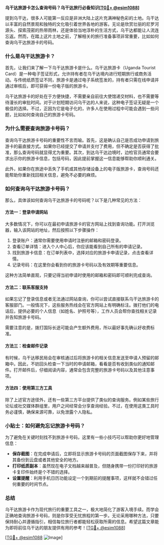 **乌干达旅游卡怎么查询号码？乌干达旅行必备知识[[TG💪+ @esim1088](https://t.me/s/esim1088)]**

提到乌干达，很多人可能第一反应是非洲大陆上这片充满神秘色彩的土地。乌干达以丰富的自然景观和独特的文化吸引着世界各地的游客。无论是欣赏壮丽的尼罗河源头、探索茂密的热带雨林，还是体验当地淳朴的生活方式，乌干达都能让人流连忘返。然而，在踏上这片土地之前，了解相关的旅行准备事项非常重要，比如如何查询乌干达旅游卡的号码。

### 什么是乌干达旅游卡？

首先，让我们来了解一下乌干达旅游卡是什么。乌干达旅游卡（Uganda Tourist Card）是一种电子签证形式，允许持有者在乌干达境内进行短期旅行或商务活动。与传统纸质签证不同，旅游卡是通过电子系统签发的，持有者只需在线申请并通过审核后，即可获得一份电子版的旅游卡。

乌干达旅游卡的好处在于方便快捷，不需要亲自前往大使馆递交材料，也不需要等待漫长的审批时间。对于计划短期访问乌干达的人来说，这种电子签证无疑是一个极佳的选择。不过，正因为它是电子化的，许多人在使用过程中可能会遇到一些问题，比如如何查询自己的旅游卡号码。

### 为什么需要查询旅游卡号码？

查询乌干达旅游卡号码的重要性不言而喻。首先，这是确认自己是否成功申请到旅游卡的最直接方式。如果你已经提交了申请并支付了费用，但不确定是否获得了批准，那么查询号码就显得尤为重要。其次，到达乌干达边境时，边检官员通常会要求出示你的旅游卡信息，包括号码，因此提前掌握这一信息能够帮助你顺利通关。

此外，如果你在旅途中丢失了手机或其他存储设备上的电子版旅游卡，查询号码还能帮助你重新找回相关信息，避免不必要的麻烦。

### 如何查询乌干达旅游卡号码？

那么，具体该如何查询乌干达旅游卡的号码呢？以下是几种常见的方法：

#### 方法一：登录申请网站

大多数情况下，你可以在最初申请旅游卡的官方网站上找到查询功能。打开浏览器，输入该网站的地址，然后按照以下步骤操作：

1. 登录账户：通常你需要使用申请时注册的邮箱和密码登录。
2. 查看订单详情：进入个人中心后，你应该能看到自己所有的申请记录。
3. 找到旅游卡信息：在订单列表中，选择对应的旅游卡申请记录，点击查看详情。
4. 记录号码：在这里你会看到你的旅游卡号码以及有效期等重要信息。

这种方法简单直观，只要记得当初申请时使用的邮箱和密码即可顺利完成查询。

#### 方法二：联系客服支持

如果忘记了登录信息或者无法通过网站查询，你可以尝试直接联系乌干达旅游卡的客服部门。一般情况下，这些服务热线会在官方网站上有明确标注。拨打他们的电话后，提供必要的个人信息（如姓名、护照号等），工作人员会帮你查找相关记录并告知旅游卡号码。

需要注意的是，拨打国际长途可能会产生额外费用，所以最好事先确认好收费标准。

#### 方法三：检查邮件记录

有时候，乌干达移民局会在审核通过后将旅游卡的相关信息发送至申请人预留的邮箱中。因此，不妨回头检查一下当时的申请邮箱，看看是否有收到类似的通知邮件。打开邮件后，仔细阅读内容，通常会包含完整的旅游卡号码以及其他注意事项。

#### 方法四：使用第三方工具

除了上述官方途径外，还有一些第三方平台提供了类似的查询服务。例如某些旅行论坛或社交媒体群组里，用户之间经常会分享查询经验。不过，在使用这类工具时务必谨慎，确保来源可靠，以免泄露个人隐私。

### 小贴士：如何避免忘记旅游卡号码？

为了避免在关键时刻找不到旅游卡号码，这里有一些小技巧可以帮助你更好地管理信息：

- **保存截图**：在完成申请后，立即将显示旅游卡号码的页面截图保存下来，并将其备份到云盘或者其他安全的地方。
- **打印纸质副本**：虽然现在电子文档越来越普及，但随身携带一份打印好的旅游卡复印件始终是个不错的选择。
- **设置提醒**：利用手机日历功能设定一个到期前的提醒事项，这样就不会错过任何重要的时间节点。

### 总结

乌干达旅游卡作为现代旅行的重要工具之一，极大地简化了游客入境手续。而学会正确地查询旅游卡号码，则是你享受无忧旅程的第一步。无论采用哪种方法，只要保持耐心并遵循指引，相信每位旅行者都能轻松获取所需的信息。希望这篇文章能为即将前往乌干达的朋友提供有用的参考！[[TG💪+ @esim1088](https://t.me/s/esim1088)]

[[TG💪+ @esim1088](https://t.me/s/esim1088) ![Image](https://i.postimg.cc/4NQfJmqS/Snipaste-2025-05-13-00-14-12.png)]